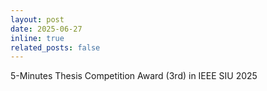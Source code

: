 ```yaml
---
layout: post
date: 2025-06-27 
inline: true
related_posts: false
---
```


5-Minutes Thesis Competition Award (3rd) in IEEE SIU 2025

